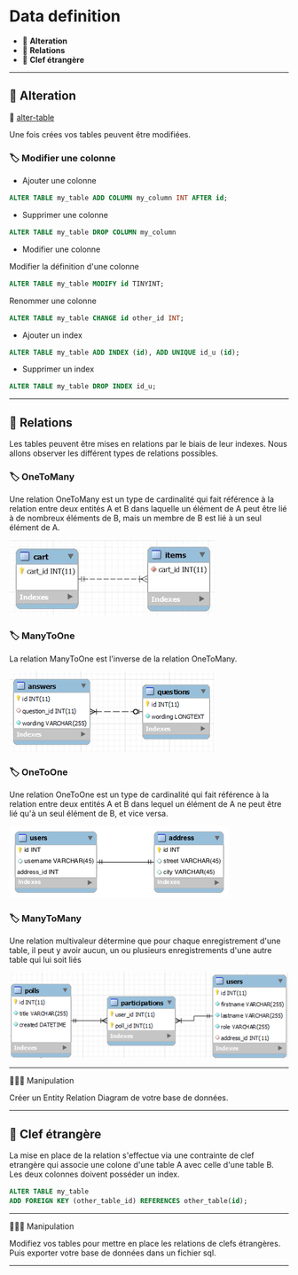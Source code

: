 # Data definition

*  🔖 **Alteration**
*  🔖 **Relations**
*  🔖 **Clef étrangère**

___

## 📑 Alteration

🔗 [alter-table](https://dev.mysql.com/doc/refman/5.7/en/alter-table-examples.html)

Une fois crées vos tables peuvent être modifiées.

### 🏷️ **Modifier une colonne**

* Ajouter une colonne

```sql
ALTER TABLE my_table ADD COLUMN my_column INT AFTER id;
```

* Supprimer une colonne

```sql
ALTER TABLE my_table DROP COLUMN my_column
```

* Modifier une colonne

Modifier la définition d'une colonne

```sql
ALTER TABLE my_table MODIFY id TINYINT;
```

Renommer une colonne

```sql
ALTER TABLE my_table CHANGE id other_id INT;
```

* Ajouter un index

```sql
ALTER TABLE my_table ADD INDEX (id), ADD UNIQUE id_u (id);
```

* Supprimer un index

```sql
ALTER TABLE my_table DROP INDEX id_u; 
```

___

## 📑 Relations

Les tables peuvent être mises en relations par le biais de leur indexes. Nous allons observer les différent types de relations possibles.

### 🏷️ **OneToMany**

Une relation OneToMany est un type de cardinalité qui fait référence à la relation entre deux entités A et B dans laquelle un élément de A peut être lié à de nombreux éléments de B, mais un membre de B est lié à un seul élément de A.

![image](https://raw.githubusercontent.com/seeren-training/SQL/master/wiki/resources/03/onetomany.jpg)

### 🏷️ **ManyToOne**

La relation ManyToOne est l'inverse de la relation OneToMany.

![image](https://raw.githubusercontent.com/seeren-training/SQL/master/wiki/resources/03/manytoone.png)

### 🏷️ **OneToOne**

Une relation OneToOne est un type de cardinalité qui fait référence à la relation entre deux entités A et B dans lequel un élément de A ne peut être lié qu'à un seul élément de B, et vice versa.

![image](https://raw.githubusercontent.com/seeren-training/SQL/master/wiki/resources/03/onetoone.png)

### 🏷️ **ManyToMany**

Une relation multivaleur détermine que pour chaque enregistrement d'une table, il peut y avoir aucun, un ou plusieurs enregistrements d'une autre table qui lui soit liés

![image](https://raw.githubusercontent.com/seeren-training/SQL/master/wiki/resources/03/manytomany.png)



___

👨🏻‍💻 Manipulation

Créer un Entity Relation Diagram de votre base de données.

___

## 📑 Clef étrangère

La mise en place de la relation s'effectue via une contrainte de clef etrangère qui associe une colone d'une table A avec celle d'une table B. Les deux colonnes doivent posséder un index.

```sql
ALTER TABLE my_table
ADD FOREIGN KEY (other_table_id) REFERENCES other_table(id); 
```

___

👨🏻‍💻 Manipulation

Modifiez vos tables pour mettre en place les relations de clefs étrangères. Puis exporter votre base de données dans un fichier sql.

___